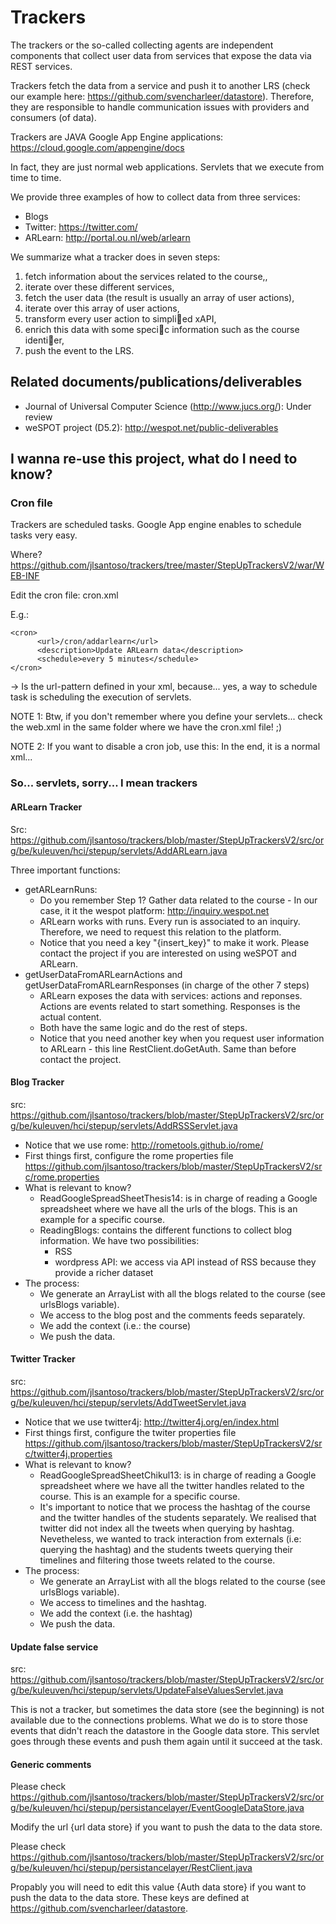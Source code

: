 # Trackers

The trackers or the so-called collecting agents are independent components that collect user data from services that expose the data via REST services.

Trackers fetch the data from a service and push it to another LRS (check our example here: https://github.com/svencharleer/datastore). Therefore, they are responsible to handle communication issues with providers and consumers (of data).

Trackers are JAVA Google App Engine applications: https://cloud.google.com/appengine/docs 

In fact, they are just normal web applications. Servlets that we execute from time to time.

We provide three examples of how to collect data from three services:

* Blogs
* Twitter: https://twitter.com/
* ARLearn: http://portal.ou.nl/web/arlearn

We summarize what a tracker does in seven steps:

1. fetch information about the services related to the course,,
2. iterate over these different services,
3. fetch the user data (the result is usually an array of user actions),
4. iterate over this array of user actions,
5. transform every user action to simplied xAPI,
6. enrich this data with some specic information such as the course identier,
7. push the event to the LRS.

## Related documents/publications/deliverables

* Journal of Universal Computer Science (http://www.jucs.org/): Under review
* weSPOT project (D5.2): http://wespot.net/public-deliverables

## I wanna re-use this project, what do I need to know?

### Cron file

Trackers are scheduled tasks. Google App engine enables to schedule tasks very easy. 

Where? https://github.com/jlsantoso/trackers/tree/master/StepUpTrackersV2/war/WEB-INF

Edit the cron file: cron.xml

E.g.: 

	<cron>
		  <url>/cron/addarlearn</url>
		  <description>Update ARLearn data</description>
		  <schedule>every 5 minutes</schedule>
	</cron>
	
<url> -> Is the url-pattern defined in your xml, because... yes, a way to schedule task is scheduling the execution of servlets.

NOTE 1: Btw, if you don't remember where you define your servlets... check the web.xml in the same folder where we have the cron.xml file! ;)

NOTE 2: If you want to disable a cron job, use this: <!-- --> In the end, it is a normal xml... 

### So... servlets, sorry... I mean trackers

#### ARLearn Tracker
Src: https://github.com/jlsantoso/trackers/blob/master/StepUpTrackersV2/src/org/be/kuleuven/hci/stepup/servlets/AddARLearn.java

Three important functions:
* getARLearnRuns: 
  - Do you remember Step 1? Gather data related to the course - In our case, it it the wespot platform: http://inquiry.wespot.net 
  - ARLearn works with runs. Every run is associated to an inquiry. Therefore, we need to request this relation to the platform.
  - Notice that you need a key "{insert_key}" to make it work. Please contact the project if you are interested on using weSPOT and ARLearn.
* getUserDataFromARLearnActions and getUserDataFromARLearnResponses (in charge of the other 7 steps)
  - ARLearn exposes the data with services: actions and reponses. Actions are events related to start something. Responses is the actual content.
  - Both have the same logic and do the rest of steps.
  - Notice that you need another key when you request user information to ARLearn - this line RestClient.doGetAuth. Same than before contact the project.

#### Blog Tracker
src: https://github.com/jlsantoso/trackers/blob/master/StepUpTrackersV2/src/org/be/kuleuven/hci/stepup/servlets/AddRSSServlet.java
* Notice that we use rome: http://rometools.github.io/rome/
* First things first, configure the rome properties file https://github.com/jlsantoso/trackers/blob/master/StepUpTrackersV2/src/rome.properties
* What is relevant to know? 
  - ReadGoogleSpreadSheetThesis14: is in charge of reading a Google spreadsheet where we have all the urls of the blogs. This is an example for a specific course.
  - ReadingBlogs: contains the different functions to collect blog information. We have two possibilities:
    + RSS
    + wordpress API: we access via API instead of RSS because they provide a richer dataset
* The process:
  - We generate an ArrayList with all the blogs related to the course (see urlsBlogs variable).
  - We access to the blog post and the comments feeds separately.
  - We add the context (i.e.: the course)
  - We push the data.


#### Twitter Tracker
src: https://github.com/jlsantoso/trackers/blob/master/StepUpTrackersV2/src/org/be/kuleuven/hci/stepup/servlets/AddTweetServlet.java
* Notice that we use twitter4j: http://twitter4j.org/en/index.html
* First things first, configure the twiter properties file https://github.com/jlsantoso/trackers/blob/master/StepUpTrackersV2/src/twitter4j.properties
* What is relevant to know? 
  - ReadGoogleSpreadSheetChikul13: is in charge of reading a Google spreadsheet where we have all the twitter handles related to the course. This is an example for a specific course.
  - It's important to notice that we process the hashtag of the course and the twitter handles of the students separately. We realised that twitter did not index all the tweets when querying by hashtag. Nevetheless, we wanted to track interaction from externals (i.e: querying the hashtag) and the students tweets querying their timelines and filtering those tweets related to the course.
* The process:
  - We generate an ArrayList with all the blogs related to the course (see urlsBlogs variable).
  - We access to timelines and the hashtag.
  - We add the context (i.e. the hashtag)
  - We push the data.

#### Update false service
src: https://github.com/jlsantoso/trackers/blob/master/StepUpTrackersV2/src/org/be/kuleuven/hci/stepup/servlets/UpdateFalseValuesServlet.java

This is not a tracker, but sometimes the data store (see the beginning) is not available due to the connections problems. What we do is to store those events that didn't reach the datastore in the Google data store. This servlet goes through these events and push them again until it succeed at the task.

#### Generic comments

Please check https://github.com/jlsantoso/trackers/blob/master/StepUpTrackersV2/src/org/be/kuleuven/hci/stepup/persistancelayer/EventGoogleDataStore.java

Modify the url {url data store} if you want to push the data to the data store. 

Please check https://github.com/jlsantoso/trackers/blob/master/StepUpTrackersV2/src/org/be/kuleuven/hci/stepup/persistancelayer/RestClient.java

Propably you will need to edit this value {Auth data store} if you want to push the data to the data store. These keys are defined at https://github.com/svencharleer/datastore.
